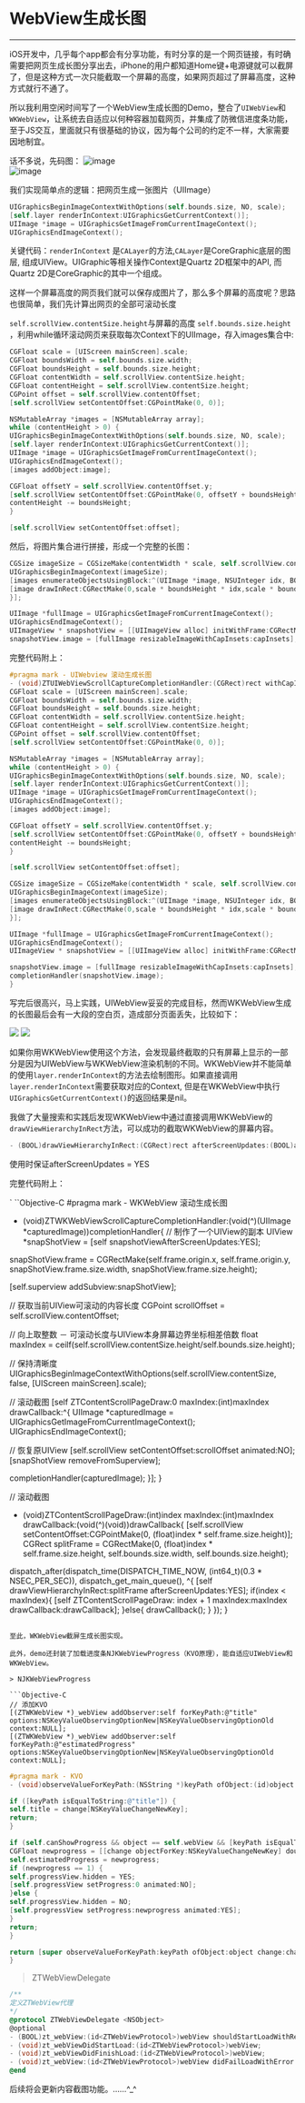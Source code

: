 # WebView生成长图

---

iOS开发中，几乎每个app都会有分享功能，有时分享的是一个网页链接，有时确需要把网页生成长图分享出去，iPhone的用户都知道Home键+电源键就可以截屏了，但是这种方式一次只能截取一个屏幕的高度，如果网页超过了屏幕高度，这种方式就行不通了。

所以我利用空闲时间写了一个WebView生成长图的Demo，整合了`UIWebView`和`WKWebView`，让系统去自适应以何种容器加载网页，并集成了防微信进度条功能，至于JS交互，里面就只有很基础的协议，因为每个公司的约定不一样，大家需要因地制宜。

话不多说，先码图：
![image](https://github.com/BeckWang0912/WZTWebView/blob/master/WZTWebView/Icon/step1.png)    
![image](https://github.com/BeckWang0912/WZTWebView/blob/master/WZTWebView/Icon/step2.png)

我们实现简单点的逻辑：把网页生成一张图片（UIImage）

```Objective-C
UIGraphicsBeginImageContextWithOptions(self.bounds.size, NO, scale);
[self.layer renderInContext:UIGraphicsGetCurrentContext()];
UIImage *image = UIGraphicsGetImageFromCurrentImageContext();
UIGraphicsEndImageContext();
```

关键代码：`renderInContext` 是`CALayer`的方法,`CALayer`是CoreGraphic底层的图层, 组成UIView。UIGraphic等相关操作Context是Quartz 2D框架中的API, 而Quartz 2D是CoreGraphic的其中一个组成。

这样一个屏幕高度的网页我们就可以保存成图片了，那么多个屏幕的高度呢？思路也很简单，我们先计算出网页的全部可滚动长度

`self.scrollView.contentSize.height`与屏幕的高度 `self.bounds.size.height` ，利用while循环滚动网页来获取每次Context下的UIImage，存入images集合中:

```Objective-C
CGFloat scale = [UIScreen mainScreen].scale;
CGFloat boundsWidth = self.bounds.size.width;
CGFloat boundsHeight = self.bounds.size.height;
CGFloat contentWidth = self.scrollView.contentSize.height;
CGFloat contentHeight = self.scrollView.contentSize.height;
CGPoint offset = self.scrollView.contentOffset;
[self.scrollView setContentOffset:CGPointMake(0, 0)];

NSMutableArray *images = [NSMutableArray array];
while (contentHeight > 0) {
UIGraphicsBeginImageContextWithOptions(self.bounds.size, NO, scale);
[self.layer renderInContext:UIGraphicsGetCurrentContext()];
UIImage *image = UIGraphicsGetImageFromCurrentImageContext();
UIGraphicsEndImageContext();
[images addObject:image];

CGFloat offsetY = self.scrollView.contentOffset.y;
[self.scrollView setContentOffset:CGPointMake(0, offsetY + boundsHeight)];
contentHeight -= boundsHeight;
}

[self.scrollView setContentOffset:offset];
```

然后，将图片集合进行拼接，形成一个完整的长图：

```Objective-C
CGSize imageSize = CGSizeMake(contentWidth * scale, self.scrollView.contentSize.height * scale);
UIGraphicsBeginImageContext(imageSize);
[images enumerateObjectsUsingBlock:^(UIImage *image, NSUInteger idx, BOOL *stop) {
[image drawInRect:CGRectMake(0,scale * boundsHeight * idx,scale * boundsWidth,scale * boundsHeight)];
}];
```

```Objective-C
UIImage *fullImage = UIGraphicsGetImageFromCurrentImageContext();
UIGraphicsEndImageContext();
UIImageView * snapshotView = [[UIImageView alloc] initWithFrame:CGRectMake(rect.origin.x, rect.origin.y, rect.size.width, rect.size.height)];
snapshotView.image = [fullImage resizableImageWithCapInsets:capInsets];
```

完整代码附上：

```Objective-C
#pragma mark - UIWebview 滚动生成长图
- (void)ZTUIWebViewScrollCaptureCompletionHandler:(CGRect)rect withCapInsets:(UIEdgeInsets)capInsets completionHandler:(void(^)(UIImage *capturedImage))completionHandler{
CGFloat scale = [UIScreen mainScreen].scale;
CGFloat boundsWidth = self.bounds.size.width;
CGFloat boundsHeight = self.bounds.size.height;
CGFloat contentWidth = self.scrollView.contentSize.height;
CGFloat contentHeight = self.scrollView.contentSize.height;
CGPoint offset = self.scrollView.contentOffset;
[self.scrollView setContentOffset:CGPointMake(0, 0)];

NSMutableArray *images = [NSMutableArray array];
while (contentHeight > 0) {
UIGraphicsBeginImageContextWithOptions(self.bounds.size, NO, scale);
[self.layer renderInContext:UIGraphicsGetCurrentContext()];
UIImage *image = UIGraphicsGetImageFromCurrentImageContext();
UIGraphicsEndImageContext();
[images addObject:image];

CGFloat offsetY = self.scrollView.contentOffset.y;
[self.scrollView setContentOffset:CGPointMake(0, offsetY + boundsHeight)];
contentHeight -= boundsHeight;
}

[self.scrollView setContentOffset:offset];

CGSize imageSize = CGSizeMake(contentWidth * scale, self.scrollView.contentSize.height * scale);
UIGraphicsBeginImageContext(imageSize);
[images enumerateObjectsUsingBlock:^(UIImage *image, NSUInteger idx, BOOL *stop) {
[image drawInRect:CGRectMake(0,scale * boundsHeight * idx,scale * boundsWidth,scale * boundsHeight)];
}];

UIImage *fullImage = UIGraphicsGetImageFromCurrentImageContext();
UIGraphicsEndImageContext();
UIImageView * snapshotView = [[UIImageView alloc] initWithFrame:CGRectMake(rect.origin.x, rect.origin.y, rect.size.width, rect.size.height)];

snapshotView.image = [fullImage resizableImageWithCapInsets:capInsets];
completionHandler(snapshotView.image);
}
```

写完后很高兴，马上实践，UIWebView妥妥的完成目标，然而WKWebView生成的长图最后会有一大段的空白页，造成部分页面丢失，比较如下：

![](/assets/full.png) ![](/assets/empty.png)

如果你用WKWebView使用这个方法，会发现最终截取的只有屏幕上显示的一部分是因为UIWebView与WKWebView渲染机制的不同。WKWebView并不能简单的使用`layer.renderInContext`的方法去绘制图形。如果直接调用`layer.renderInContext`需要获取对应的Context, 但是在WKWebView中执行`UIGraphicsGetCurrentContext()`的返回结果是nil。

我做了大量搜索和实践后发现WKWebView中通过直接调用WKWebView的`drawViewHierarchyInRect`方法，可以成功的截取WKWebView的屏幕内容。

```Objective-C
- (BOOL)drawViewHierarchyInRect:(CGRect)rect afterScreenUpdates:(BOOL)afterUpdates NS_AVAILABLE_IOS(7_0);
```

使用时保证afterScreenUpdates = YES

完整代码附上：

`
``Objective-C
#pragma mark - WKWebView 滚动生成长图
- (void)ZTWKWebViewScrollCaptureCompletionHandler:(void(^)(UIImage *capturedImage))completionHandler{
// 制作了一个UIView的副本
UIView *snapShotView = [self snapshotViewAfterScreenUpdates:YES];

snapShotView.frame = CGRectMake(self.frame.origin.x, self.frame.origin.y, snapShotView.frame.size.width, snapShotView.frame.size.height);

[self.superview addSubview:snapShotView];

// 获取当前UIView可滚动的内容长度
CGPoint scrollOffset = self.scrollView.contentOffset;

// 向上取整数 － 可滚动长度与UIView本身屏幕边界坐标相差倍数
float maxIndex = ceilf(self.scrollView.contentSize.height/self.bounds.size.height);

// 保持清晰度
UIGraphicsBeginImageContextWithOptions(self.scrollView.contentSize, false, [UIScreen mainScreen].scale);

// 滚动截图
[self ZTContentScrollPageDraw:0 maxIndex:(int)maxIndex drawCallback:^{
UIImage *capturedImage = UIGraphicsGetImageFromCurrentImageContext();
UIGraphicsEndImageContext();

// 恢复原UIView
[self.scrollView setContentOffset:scrollOffset animated:NO];
[snapShotView removeFromSuperview];

completionHandler(capturedImage);
}];
}

// 滚动截图
- (void)ZTContentScrollPageDraw:(int)index maxIndex:(int)maxIndex drawCallback:(void(^)(void))drawCallback{
[self.scrollView setContentOffset:CGPointMake(0, (float)index * self.frame.size.height)];
CGRect splitFrame = CGRectMake(0, (float)index * self.frame.size.height, self.bounds.size.width, self.bounds.size.height);

dispatch_after(dispatch_time(DISPATCH_TIME_NOW, (int64_t)(0.3 * NSEC_PER_SEC)), dispatch_get_main_queue(), ^{
[self drawViewHierarchyInRect:splitFrame afterScreenUpdates:YES];
if(index < maxIndex){
[self ZTContentScrollPageDraw: index + 1 maxIndex:maxIndex drawCallback:drawCallback];
}else{
drawCallback();
}
});
}
```

至此，WKWebView截屏生成长图实现。

此外，demo还封装了加载进度条NJKWebViewProgress（KVO原理），能自适应UIWebView和WKWebView。

> NJKWebViewProgress

```Objective-C
// 添加KVO
[(ZTWKWebView *)_webView addObserver:self forKeyPath:@"title" options:NSKeyValueObservingOptionNew|NSKeyValueObservingOptionOld context:NULL];
[(ZTWKWebView *)_webView addObserver:self forKeyPath:@"estimatedProgress" options:NSKeyValueObservingOptionNew|NSKeyValueObservingOptionOld context:NULL];
```

```Objective-C
#pragma mark - KVO
- (void)observeValueForKeyPath:(NSString *)keyPath ofObject:(id)object change:(NSDictionary<NSString *,id> *)change context:(void *)context{

if ([keyPath isEqualToString:@"title"]) {
self.title = change[NSKeyValueChangeNewKey];
return;
}

if (self.canShowProgress && object == self.webView && [keyPath isEqualToString:@"estimatedProgress"]) {
CGFloat newprogress = [[change objectForKey:NSKeyValueChangeNewKey] doubleValue];
self.estimatedProgress = newprogress;
if (newprogress == 1) {
self.progressView.hidden = YES;
[self.progressView setProgress:0 animated:NO];
}else {
self.progressView.hidden = NO;
[self.progressView setProgress:newprogress animated:YES];
}
return;
}

return [super observeValueForKeyPath:keyPath ofObject:object change:change context:context];
}
```

> ZTWebViewDelegate

```Objective-C
/**
定义ZTWebView代理
*/
@protocol ZTWebViewDelegate <NSObject>
@optional
- (BOOL)zt_webView:(id<ZTWebViewProtocol>)webView shouldStartLoadWithRequest:(NSURLRequest*)request navigationType:(ZTWebViewNavType)navigationType;
- (void)zt_webViewDidStartLoad:(id<ZTWebViewProtocol>)webView;
- (void)zt_webViewDidFinishLoad:(id<ZTWebViewProtocol>)webView;
- (void)zt_webView:(id<ZTWebViewProtocol>)webView didFailLoadWithError:(NSError *)error;
@end
```


后续将会更新内容截图功能。……^\_^

